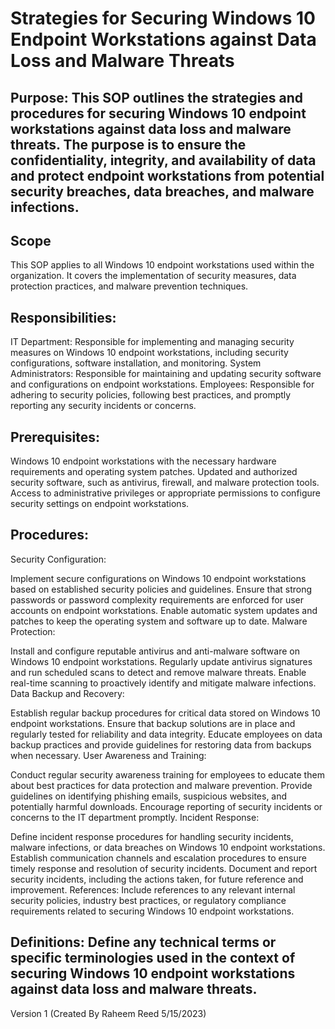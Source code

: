 # Strategies for Securing Windows 10 Endpoint Workstations against Data Loss and Malware Threats
## Purpose: This SOP outlines the strategies and procedures for securing Windows 10 endpoint workstations against data loss and malware threats. The purpose is to ensure the confidentiality, integrity, and availability of data and protect endpoint workstations from potential security breaches, data breaches, and malware infections.

## Scope
This SOP applies to all Windows 10 endpoint workstations used within the organization. It covers the implementation of security measures, data protection practices, and malware prevention techniques.

## Responsibilities:

IT Department: Responsible for implementing and managing security measures on Windows 10 endpoint workstations, including security configurations, software installation, and monitoring.
System Administrators: Responsible for maintaining and updating security software and configurations on endpoint workstations.
Employees: Responsible for adhering to security policies, following best practices, and promptly reporting any security incidents or concerns.

## Prerequisites:

Windows 10 endpoint workstations with the necessary hardware requirements and operating system patches.
Updated and authorized security software, such as antivirus, firewall, and malware protection tools.
Access to administrative privileges or appropriate permissions to configure security settings on endpoint workstations.

## Procedures:

Security Configuration:

Implement secure configurations on Windows 10 endpoint workstations based on established security policies and guidelines.
Ensure that strong passwords or password complexity requirements are enforced for user accounts on endpoint workstations.
Enable automatic system updates and patches to keep the operating system and software up to date.
Malware Protection:

Install and configure reputable antivirus and anti-malware software on Windows 10 endpoint workstations.
Regularly update antivirus signatures and run scheduled scans to detect and remove malware threats.
Enable real-time scanning to proactively identify and mitigate malware infections.
Data Backup and Recovery:

Establish regular backup procedures for critical data stored on Windows 10 endpoint workstations.
Ensure that backup solutions are in place and regularly tested for reliability and data integrity.
Educate employees on data backup practices and provide guidelines for restoring data from backups when necessary.
User Awareness and Training:

Conduct regular security awareness training for employees to educate them about best practices for data protection and malware prevention.
Provide guidelines on identifying phishing emails, suspicious websites, and potentially harmful downloads.
Encourage reporting of security incidents or concerns to the IT department promptly.
Incident Response:

Define incident response procedures for handling security incidents, malware infections, or data breaches on Windows 10 endpoint workstations.
Establish communication channels and escalation procedures to ensure timely response and resolution of security incidents.
Document and report security incidents, including the actions taken, for future reference and improvement.
References: Include references to any relevant internal security policies, industry best practices, or regulatory compliance requirements related to securing Windows 10 endpoint workstations.

## Definitions: Define any technical terms or specific terminologies used in the context of securing Windows 10 endpoint workstations against data loss and malware threats.


Version 1 (Created By Raheem Reed 5/15/2023)




